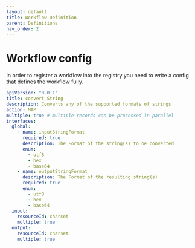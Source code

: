 ```yaml
---
layout: default
title: Workflow Definition
parent: Definitions
nav_order: 2
---
```


# Workflow config

In order to register a workflow into the registry you need to write a config that defines the workflow fully.

```yaml
apiVersion: "0.0.1"
title: convert String
description: Converts any of the supported formats of strings
action: MAP
multiple: true # multiple records can be processed in parallel
interfaces:
  global:
    - name: inputStringFormat
      required: true
      description: The Format of the string(s) to be converted
      enum:
        - utf8
        - hex
        - base64
    - name: outputStringFormat
      description: The Format of the resulting string(s)
      required: true
      enum:
        - utf8
        - hex
        - base64
  input:
    resourceId: charset
    multiple: true
  output:
    resourceId: charset
    multiple: true
```

